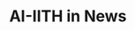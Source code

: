 ---
layout: carousel
category: carousel
img: /assets/img/carousel/3.png
title: AI-IITH in News
des: Newspaper clippings of Department of AI-IITH.
link: https://www.facebook.com
---